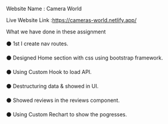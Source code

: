 Website Name : Camera World


Live Website Link :https://cameras-world.netlify.app/


 What we have done in these assignment
 
⚫ 1st I create nav routes. 

⚫ Designed Home section with css using bootstrap framework.

⚫ Using Custom Hook to load API.

⚫ Destructuring data & showed in UI.

⚫ Showed reviews in the reviews component.

⚫ Using Custom Rechart to show the pogresses.
